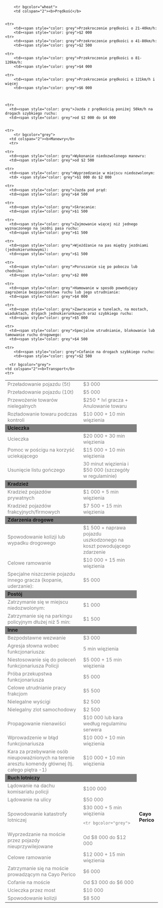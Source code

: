 
<html lang="pl">
    <head>
    <meta charset="UTF-8">
    <meta http-equiv="X-UA-Compatible" content="IE=edge">
    <link rel="stylesheet" type="text/css" href="style.css">
  
   
    
    
    

<table>
    
    
    
    
        <tr bgcolor="wheat">
        <td colspan="2"><b>Prędkość</b>
        
    
    <tr>
        <td><span style="color: grey">Przekroczenie prędkości o 21-40km/h: 
        <td><span style="color: grey">$2 000
    <tr>
        <td><span style="color: grey">Przekroczenie prędkości o 41-80km/h:
        <td><span style="color: grey">$2 500
    
    <tr>
        <td><span style="color: grey">Przekroczenie prędkości o 81-120km/h:
        <td><span style="color: grey">$4 000
   
    <tr>
        <td><span style="color: grey">Przekroczenie prędkości o 121km/h i więcej
        <td><span style="color: grey">$6 000
    
      
   
    <tr>
      <td><span style="color: grey">Jazda z prędkością poniżej 50km/h na drogach szybkiego ruchu:
      <td><span style="color: grey">od $2 000 do $4 000
      
    
    <tr>
        <tr bgcolor="grey">
      <td colspan="2"><b>Manewry</b>
      <tr>
    
    <tr>
      <td><span style="color: grey">Wykonanie niedozwolonego manewru:
      <td><span style="color: grey">od $2 500
    
    <tr>
      <td><span style="color: grey">Wyprzedzanie w miejscu niedozwolonym:
      <td> <span style="color: grey">$1 000 do $2 000
    
    <tr>
      <td><span style="color: grey">Jazda pod prąd:
      <td><span style="color: grey">$4 500
    
    <tr>
      <td><span style="color: grey">Skracanie:
      <td><span style="color: grey">$1 500
    
    <tr>
      <td><span style="color: grey">Zajmowanie więcej niż jednego wyznaczonego na jezdni pasa ruchu:
      <td><span style="color: grey">$1 500
    
    <tr>
      <td><span style="color: grey">Wjeżdżanie na pas między jezdniami (jednokierunkowymi):
      <td><span style="color: grey">$1 500
    
    <tr>
      <td><span style="color: grey">Poruszanie się po poboczu lub chodniku:
      <td><span style="color: grey">$2 000
    
    <tr>
      <td><span style="color: grey">Hamowanie w sposób powodujący zagrożenie bezpieczeństwa ruchu lub jego utrudnianie:
      <td><span style="color: grey">$4 000
    
    <tr>
      <td><span style="color: grey">Zawracanie w tunelach, na mostach, wiaduktach, drogach jednokierunkowych oraz szybkiego ruchu:
      <td><span style="color: grey">$5 000
    
    <tr>
      <td><span style="color: grey">Specjalne utrudnianie, blokowanie lub tamowanie ruchu drogowego:
      <td><span style="color: grey">$4 500
    
    <tr>
        <td><span style="color: grey">Cofanie na drogach szybkiego ruchu:
        <td><span style="color: grey">$2 500
      
      <tr bgcolor="grey">
    <td colspan="2"><b>Transport</b>
    <tr> 
  
  <tr>
    <td><span style="color: grey">Przeładowanie pojazdu (5t)
    <td><span style="color: grey">$3 000
  
  <tr>
    <td><span style="color: grey">Przeładowanie pojazdu (10t)
    <td><span style="color: grey">$5 000
  
  <tr>
    <td><span style="color: grey">Przewożenie towarów nielegalnych
    <td><span style="color: grey">$250 * lvl gracza + Anulowanie towaru
  
  <tr>
    <td><span style="color: grey">Rozładowanie towaru podczas kontroli
    <td><span style="color: grey">$10 000 + 10 min więzienia
  
  <tr>
    <tr bgcolor="grey">
    <td colspan="2"><b>Ucieczka</b>
    <tr>
  
  <tr>
    <td><span style="color: grey">Ucieczka
    <td><span style="color: grey">$20 000 + 30 min więzienia
 
  <tr>
    <td><span style="color: grey">Pomoc w pościgu na korzyść uciekającego
    <td><span style="color: grey">$15 000 + 10 min więzienia
  
  <tr>
    <td><span style="color: grey">Usunięcie listu gończego
    <td><span style="color: grey">30 minut więzienia i $50 000 (szczegóły w regulaminie)
 
  <tr>
    <tr bgcolor="grey">
    <td colspan="2"><b>Kradzież</b>
    <tr>
  
  <tr>
    <td><span style="color: grey">Kradzież pojazdów prywatnych
    <td><span style="color: grey">$1 000 + 5 min więzienia
  
  <tr>
    <td><span style="color: grey">Kradzież pojazdów frakcyjnych/firmowych
    <td><span style="color: grey">$7 500 + 15 min więzienia
  
  <tr>
    <tr bgcolor="grey">
    <td colspan="2"><b>Zdarzenia drogowe</b>
    <tr>
    
  <tr>
    <td><span style="color: grey">Spowodowanie kolizji lub wypadku drogowego
    <td><span style="color: grey">$1 500 + naprawa pojazdu uszkodzonego na koszt powodującego zdarzenie
  
  <tr>
    <td><span style="color: grey">Celowe ramowanie
    <td><span style="color: grey">$10 000 + 15 min więzienia
  
  <tr>
    <td><span style="color: grey">Specjalne niszczenie pojazdu innego gracza (kopanie, uderzanie):
    <td><span style="color: grey">$5 000
  
  <tr>
    <tr bgcolor="grey">
    <td colspan="2"><b>Postój</b>
    <tr>
  
  <tr>
    <td><span style="color: grey">Zatrzymanie się w miejscu niedozwolonym:
    <td><span style="color: grey">$1 000 
  
  <tr>
    <td><span style="color: grey">Zatrzymanie się na parkingu policyjnym dłużej niż 5 min:
    <td><span style="color: grey">$1 500
  
  <tr>
    <tr bgcolor="grey">
    <td colspan="2"><b>Inne</b>
    <tr>
  
  <tr>
    <td><span style="color: grey">Bezpodstawne wezwanie
    <td><span style="color: grey">$3 000
  
  <tr>
    
  <tr>
    <td><span style="color: grey">Agresja słowna wobec funkcjonariusza:
    <td><span style="color: grey">5 min więzienia
  
  <tr>
    <td><span style="color: grey">Niestosowanie się do poleceń funkcjonariusza Policji
    <td><span style="color: grey">$5 000 + 15 min więzienia
  
  <tr>
    <td><span style="color: grey">Próba przekupstwa funkcjonariusza
    <td><span style="color: grey">$5 000 
  
  <tr>
    <td><span style="color: grey">Celowe utrudnianie pracy frakcjom
    <td><span style="color: grey">$5 500
  
  <tr>
    <td><span style="color: grey">Nielegalne wyścigi
    <td><span style="color: grey">$2 500
  
  <tr>
    <td><span style="color: grey">Nielegalny zlot samochodowy
    <td><span style="color: grey">$2 500
  
  <tr>
    <td><span style="color: grey">Propagowanie nienawiści
    <td><span style="color: grey">$10 000 lub kara według regulaminu serwera
  
  <tr>
    <td><span style="color: grey">Wprowadzenie w błąd funkcjonariusza
    <td><span style="color: grey">$10 000 + 10 min więzienia
  
  <tr>
    <td><span style="color: grey">Kara za przebywanie osób nieupoważnionych na terenie aresztu komendy głównej (tj. całego piętra -1)
    <td><span style="color: grey">$10 000 + 10 min więzienia
  
  <tr bgcolor="grey">
  <td colspan="2"><b>Ruch lotniczy</b>
  <tr>

<tr>
    <td><span style="color: grey">Lądowanie na dachu komisariatu policji
    <td><span style="color: grey">$100 000
  
  <tr>
    <td><span style="color: grey">Lądowanie na ulicy
    <td><span style="color: grey">$50 000
  
  <tr>
    <td><span style="color: grey">Spowodowanie katastrofy lotniczej
    <td><span style="color: grey">$30 000 + 5 min więzienia
    
    <tr bgcolor="grey">
  <td colspan="2"><b>Cayo Perico</b>
  <tr>

<tr>
    <td><span style="color: grey">Wyprzedzanie na moście przez pojazdy nieuprzywilejowane
    <td><span style="color: grey">Od $8 000 do $12 000
  
  <tr>
    <td><span style="color: grey">Celowe ramowanie
    <td><span style="color: grey">$12 000 + 15 min więzienia
  
  <tr>
    <td><span style="color: grey">Zatrzymanie się na moście prowadzącym na Cayo Perico
    <td><span style="color: grey">$6 000
  
  <tr>
    <td><span style="color: grey">Cofanie na moście
    <td><span style="color: grey">Od $3 000 do $6 000
  
  <tr>
    <td><span style="color: grey">Ucieczka przez most
    <td><span style="color: grey">$10 000
  
  <tr>
    <td><span style="color: grey">Spowodowanie kolizji
    <td><span style="color: grey">$8 500
  
